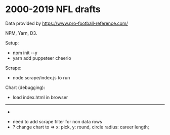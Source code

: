 # 2000-2019 NFL drafts

Data provided by https://www.pro-football-reference.com/

NPM, Yarn, D3.

Setup:
- npm init --y
- yarn add puppeteer cheerio

Scrape:
- node scrape/index.js to run

Chart (debugging):
- load index.html in browser


---

*
- need to add scrape filter for non data rows 
- ? change chart to => x: pick, y: round, circle radius: career length;